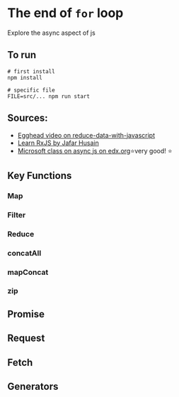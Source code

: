# The end of `for` loop
Explore the async aspect of js

## To run
```npm
# first install
npm install

# specific file
FILE=src/... npm run start
```

## Sources:
- [Egghead video on reduce-data-with-javascript](https://egghead.io/courses/reduce-data-with-javascript)
- [Learn RxJS by Jafar Husain](http://reactivex.io/learnrx/)
- [Microsoft class on async js on edx.org](https://www.edx.org/course/asynchronous-programming-javascript-microsoft-dev234x)⭐very good! ⭐


## Key Functions

### Map

### Filter

### Reduce

### concatAll

### mapConcat

### zip

## Promise

## Request

## Fetch


## Generators


